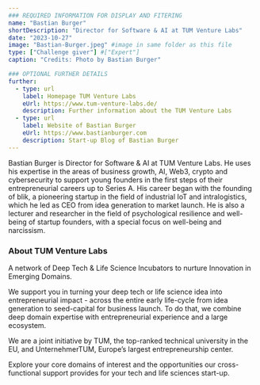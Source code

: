```yaml
---
### REQUIRED INFORMATION FOR DISPLAY AND FITERING
name: "Bastian Burger"
shortDescription: "Director for Software & AI at TUM Venture Labs"
date: "2023-10-27"
image: "Bastian-Burger.jpeg" #image in same folder as this file
type: ["Challenge giver"] #["Expert"]
caption: "Credits: Photo by Bastian Burger"

### OPTIONAL FURTHER DETAILS
further:
  - type: url
    label: Homepage TUM Venture Labs
    eUrl: https://www.tum-venture-labs.de/
    description: Further information about the TUM Venture Labs
  - type: url
    label: Website of Bastian Burger
    eUrl: https://www.bastianburger.com
    description: Start-up Blog of Bastian Burger
---
```


Bastian Burger is Director for Software & AI at TUM Venture Labs. He uses his expertise in the areas of business growth, AI, Web3, crypto and cybersecurity to support young founders in the first steps of their entrepreneurial careers up to Series A. His career began with the founding of blik, a pioneering startup in the field of industrial IoT and intralogistics, which he led as CEO from idea generation to market launch. He is also a lecturer and researcher in the field of psychological resilience and well-being of startup founders, with a special focus on well-being and narcissism.

### About TUM Venture Labs
 
A network of Deep Tech & Life Science Incubators to nurture Innovation in Emerging Domains.
 
We support you in turning your deep tech or life science idea into entrepreneurial impact - across the entire early life-cycle from idea generation to seed-capital for business launch. To do that, we combine deep domain expertise with entrepreneurial experience and a large ecosystem.
 
We are a joint initiative by TUM, the top-ranked technical university in the EU, and UnternehmerTUM, Europe’s largest entrepreneurship center.
 
Explore your core domains of interest and the opportunities our cross-functional support provides for your tech and life sciences start-up.
